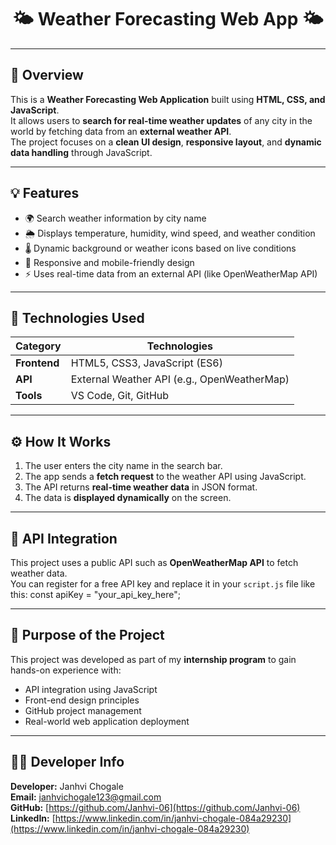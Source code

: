 <p align="center">
  <h1 align="center">🌤️ Weather Forecasting Web App 🌤️</h1>
</p>

---

## 📌 Overview
This is a **Weather Forecasting Web Application** built using **HTML, CSS, and JavaScript**.  
It allows users to **search for real-time weather updates** of any city in the world by fetching data from an **external weather API**.  
The project focuses on a **clean UI design**, **responsive layout**, and **dynamic data handling** through JavaScript.

---

## 💡 Features
- 🌍 Search weather information by city name  
- 🌦️ Displays temperature, humidity, wind speed, and weather condition  
- 🌡️ Dynamic background or weather icons based on live conditions  
- 📱 Responsive and mobile-friendly design  
- ⚡ Uses real-time data from an external API (like OpenWeatherMap API)

---

## 🧠 Technologies Used
| Category | Technologies |
|-----------|--------------|
| **Frontend** | HTML5, CSS3, JavaScript (ES6) |
| **API** | External Weather API (e.g., OpenWeatherMap) |
| **Tools** | VS Code, Git, GitHub |

---

## ⚙️ How It Works
1. The user enters the city name in the search bar.  
2. The app sends a **fetch request** to the weather API using JavaScript.  
3. The API returns **real-time weather data** in JSON format.  
4. The data is **displayed dynamically** on the screen.

---

## 🧩 API Integration
This project uses a public API such as **OpenWeatherMap API** to fetch weather data.  
You can register for a free API key and replace it in your `script.js` file like this:
const apiKey = "your_api_key_here";

--- 

## 🎯 Purpose of the Project
This project was developed as part of my **internship program** to gain hands-on experience with:  
- API integration using JavaScript  
- Front-end design principles  
- GitHub project management  
- Real-world web application deployment


---


## 👩‍💻 Developer Info
**Developer:** Janhvi Chogale  
**Email:** [janhvichogale123@gmail.com](mailto:janhvichogale123@gmail.com)  
**GitHub:** [https://github.com/Janhvi-06](https://github.com/Janhvi-06)  
**LinkedIn:** [https://www.linkedin.com/in/janhvi-chogale-084a29230](https://www.linkedin.com/in/janhvi-chogale-084a29230)


